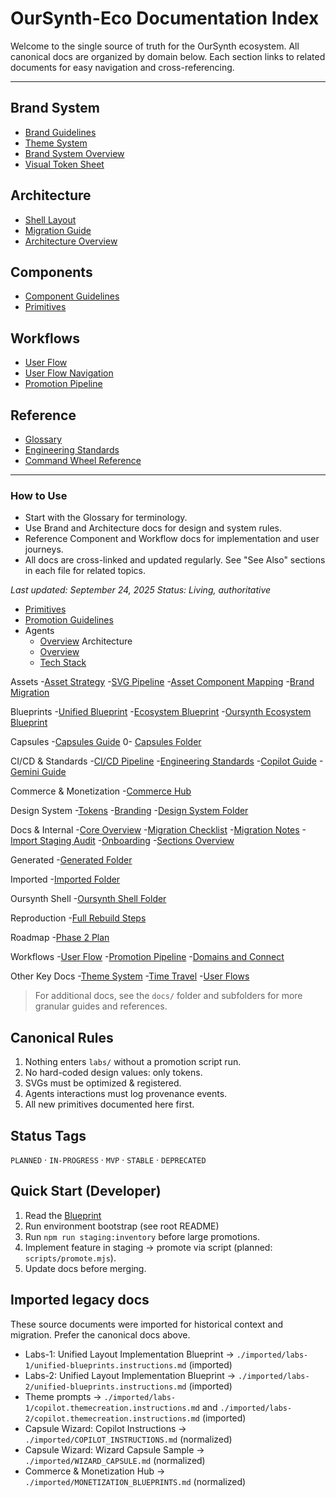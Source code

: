 # OurSynth-Eco Documentation Index

Welcome to the single source of truth for the OurSynth ecosystem. All canonical docs are organized by domain below. Each section links to related documents for easy navigation and cross-referencing.

---

## Brand System

- [Brand Guidelines](./brand/BRAND_GUIDELINES.md)
- [Theme System](./brand/THEME_SYSTEM.md)
- [Brand System Overview](./brand/brand-system.md)
- [Visual Token Sheet](./brand/VISUAL_TOKEN_SHEET.md)

## Architecture

- [Shell Layout](./architecture/SHELL_LAYOUT.md)
- [Migration Guide](./architecture/migration-guide.md)
- [Architecture Overview](./architecture/README.md)

## Components

- [Component Guidelines](./components/COMPONENT_GUIDELINES.md)
- [Primitives](./components/primitives.md)

## Workflows

- [User Flow](./workflows/user-flow.md)
- [User Flow Navigation](./workflows/user-flow-navigation.md)
- [Promotion Pipeline](./workflows/promotion-pipeline.md)

## Reference

- [Glossary](./reference/GLOSSARY.md)
- [Engineering Standards](./reference/STANDARDS.md)
- [Command Wheel Reference](./reference/command-wheel-reference.md)

---

### How to Use

- Start with the Glossary for terminology.
- Use Brand and Architecture docs for design and system rules.
- Reference Component and Workflow docs for implementation and user journeys.
- All docs are cross-linked and updated regularly. See "See Also" sections in each file for related topics.

_Last updated: September 24, 2025_
_Status: Living, authoritative_

- [Primitives](./components/primitives.md)
- [Promotion Guidelines](./components/promotion-guidelines.md)
- Agents
  - [Overview](./agents/agents-overview.md)
Architecture
  - [Overview](./architecture/overview.md)
  - [Tech Stack](./architecture/tech-stack.md)

Assets
-[Asset Strategy](./assets/asset-strategy.md)
-[SVG Pipeline](./assets/svg-pipeline.md)
-[Asset Component Mapping](./ASSET_COMPONENT_MAPPING.md)
-[Brand Migration](./BRAND_MIGRATION.md)

Blueprints
-[Unified Blueprint](./blueprint/UnifiedBlueprint.md)
-[Ecosystem Blueprint](./ECOSYSTEM_BLUEPRINT.md)
-[Oursynth Ecosystem Blueprint](./oursynth-ecosystem-blueprint.md)

Capsules
-[Capsules Guide](./CAPSULES.md)
0- [Capsules Folder](./capsules/README.md)

CI/CD & Standards
-[CI/CD Pipeline](./CI_CD.md)
-[Engineering Standards](./STANDARDS.md)
-[Copilot Guide](./COPILOT_GUIDE.md)
-[Gemini Guide](./GEMINI_GUIDE.md)

Commerce & Monetization
-[Commerce Hub](./COMMERCE_HUB.md)

Design System
-[Tokens](./design-system/tokens.md)
-[Branding](./design-system/branding.md)
-[Design System Folder](./design-system/)

Docs & Internal
-[Core Overview](./CORE_OVERVIEW.md)
-[Migration Checklist](./MIGRATION_CHECKLIST.md)
-[Migration Notes](./MIGRATION_NOTES.md)
-[Import Staging Audit](./import-staging-audit.md)
-[Onboarding](./ONBOARDING.md)
-[Sections Overview](./SECTIONS.md)

Generated
-[Generated Folder](./generated/)

Imported
-[Imported Folder](./imported/)

Oursynth Shell
-[Oursynth Shell Folder](./oursynth-shell/)

Reproduction
-[Full Rebuild Steps](./reproduction/rebuild-steps.md)

Roadmap
-[Phase 2 Plan](./roadmap/PHASE2_PLAN.md)

Workflows
-[User Flow](./workflows/user-flow.md)
-[Promotion Pipeline](./workflows/promotion-pipeline.md)
-[Domains and Connect](./workflows/domains-and-connect.md)

Other Key Docs
-[Theme System](./THEME_SYSTEM.md)
-[Time Travel](./TIME_TRAVEL.md)
-[User Flows](./USER_FLOWS.md)

> For additional docs, see the `docs/` folder and subfolders for more granular guides and references.

## Canonical Rules

1. Nothing enters `labs/` without a promotion script run.
2. No hard-coded design values: only tokens.
3. SVGs must be optimized & registered.
4. Agents interactions must log provenance events.
5. All new primitives documented here first.

## Status Tags

`PLANNED` · `IN-PROGRESS` · `MVP` · `STABLE` · `DEPRECATED`

## Quick Start (Developer)

1. Read the [Blueprint](./blueprint/UnifiedBlueprint.md)
2. Run environment bootstrap (see root README)
3. Run `npm run staging:inventory` before large promotions.
4. Implement feature in staging → promote via script (planned: `scripts/promote.mjs`).
5. Update docs before merging.

## Imported legacy docs

These source documents were imported for historical context and migration. Prefer the canonical docs above.

- Labs-1: Unified Layout Implementation Blueprint → `./imported/labs-1/unified-blueprints.instructions.md` (imported)
- Labs-2: Unified Layout Implementation Blueprint → `./imported/labs-2/unified-blueprints.instructions.md` (imported)
- Theme prompts → `./imported/labs-1/copilot.themecreation.instructions.md` and `./imported/labs-2/copilot.themecreation.instructions.md` (imported)
- Capsule Wizard: Copilot Instructions → `./imported/COPILOT_INSTRUCTIONS.md` (normalized)
- Capsule Wizard: Wizard Capsule Sample → `./imported/WIZARD_CAPSULE.md` (normalized)
- Commerce & Monetization Hub → `./imported/MONETIZATION_BLUEPRINTS.md` (normalized)
